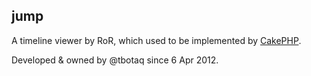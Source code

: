 ## jump
A timeline viewer by RoR, which used to be implemented by [CakePHP](https://github.com/tbotqy/timeline-viewer).

Developed & owned by @tbotaq since 6 Apr 2012.